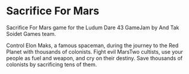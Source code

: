 # Sacrifice For Mars
Sacrifice For Mars game for the Ludum Dare 43 GameJam by And Tak Soidet Games team.

Control Elon Maks, a famous spaceman, during the journey to the Red Planet with thousands of colonists. Fight evil MarsTwo cultists, use your people as fuel and weapon, and cry on their destiny. Save thousands of colonists by sacrificing tens of them.
